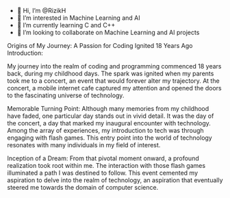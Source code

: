 - 👋 Hi, I’m @RizikH
- 👀 I’m interested in Machine Learning and AI
- 🌱 I’m currently learning C and C++
- 💞️ I’m looking to collaborate on Machine Learning and AI projects

Origins of My Journey: A Passion for Coding Ignited 18 Years Ago Introduction:

My journey into the realm of coding and programming commenced 18 years back, during my childhood days.
The spark was ignited when my parents took me to a concert, an event that would forever alter my trajectory.
At the concert, a mobile internet cafe captured my attention and opened the doors to the fascinating universe of technology.

Memorable Turning Point: Although many memories from my childhood have faded, one particular day stands out in vivid detail.
It was the day of the concert, a day that marked my inaugural encounter with technology.
Among the array of experiences, my introduction to tech was through engaging with flash games. 
This entry point into the world of technology resonates with many individuals in my field of interest. 

Inception of a Dream: From that pivotal moment onward, a profound realization took root within me. 
The interaction with those flash games illuminated a path I was destined to follow. 
This event cemented my aspiration to delve into the realm of technology, an aspiration that eventually steered me towards the domain of computer science.

<!---
RizikH/RizikH is a ✨ special ✨ repository because its `README.md` (this file) appears on your GitHub profile.
You can click the Preview link to take a look at your changes.
--->

